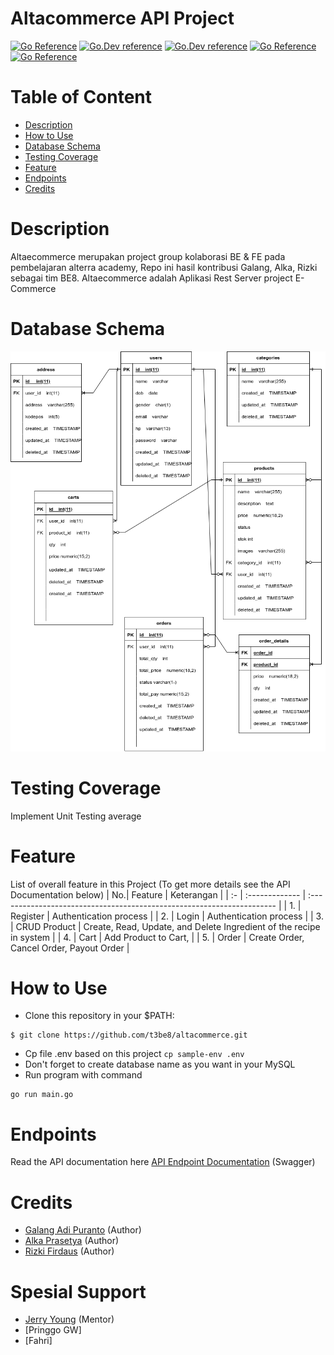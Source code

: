 # Altacommerce API Project
[![Go Reference](https://pkg.go.dev/badge/golang.org/x/example.svg)](https://pkg.go.dev/golang.org/x/example)
[![Go.Dev reference](https://img.shields.io/badge/gorm-reference-blue?logo=go&logoColor=white)](https://pkg.go.dev/gorm.io/gorm?tab=doc)
[![Go.Dev reference](https://img.shields.io/badge/echo-reference-blue?logo=go&logoColor=white)](https://github.com/labstack/echo)
[![Go Reference](https://img.shields.io/badge/midtrans-reference-blue?logo=Midtrans&logoColor=white)](https://github.com/Midtrans/midtrans-go)
[![Go Reference](https://img.shields.io/badge/gmaps-reference-blue?logo=GMaps&logoColor=white)](https://github.com/googlemaps/google-maps-services-go)

# Table of Content
- [Description](#description)
- [How to Use](#how-to-use)
- [Database Schema](#database-schema)
- [Testing Coverage]($testing-coverage)
- [Feature](#feature)
- [Endpoints](#endpoints)
- [Credits](#credits)

# Description
Altaecommerce merupakan project group kolaborasi BE & FE pada pembelajaran alterra academy, Repo ini hasil kontribusi Galang, Alka, Rizki sebagai tim BE8. Altaecommerce adalah Aplikasi Rest Server project E-Commerce
# Database Schema
![ERD](https://github.com/t3be8/altacommerce/blob/main/screenshoot/be8group.png)

# Testing Coverage
Implement Unit Testing average 


# Feature
List of overall feature in this Project (To get more details see the API Documentation below)
| No.| Feature        | Keterangan                                                             |
| :- | :------------- | :--------------------------------------------------------------------- |
| 1. | Register       | Authentication process                                                 |
| 2. | Login          | Authentication process                                                 |
| 3. | CRUD Product   | Create, Read, Update, and Delete Ingredient of the recipe in system    |
| 4. | Cart           | Add Product to Cart,                                                   |
| 5. | Order          | Create Order, Cancel Order,   Payout Order                             |


# How to Use
- Clone this repository in your $PATH:
```
$ git clone https://github.com/t3be8/altacommerce.git
```
- Cp file .env based on this project 
``
cp sample-env .env
``
- Don't forget to create database name as you want in your MySQL
- Run program with command
```
go run main.go
```
# Endpoints
Read the API documentation here [API Endpoint Documentation](https://app.swaggerhub.com/apis/altacommerce/alta-e_commerce_api/1.0.1) (Swagger)

# Credits
- [Galang Adi Puranto](https://github.com/adeeplearn) (Author)
- [Alka Prasetya](https://github.com/alkaprasetya) (Author)
- [Rizki Firdaus](https://github.com/marthadinatarf) (Author)

# Spesial Support
- [Jerry Young](https://github.com/jackthepanda96) (Mentor)
- [Pringgo GW]
- [Fahri]
